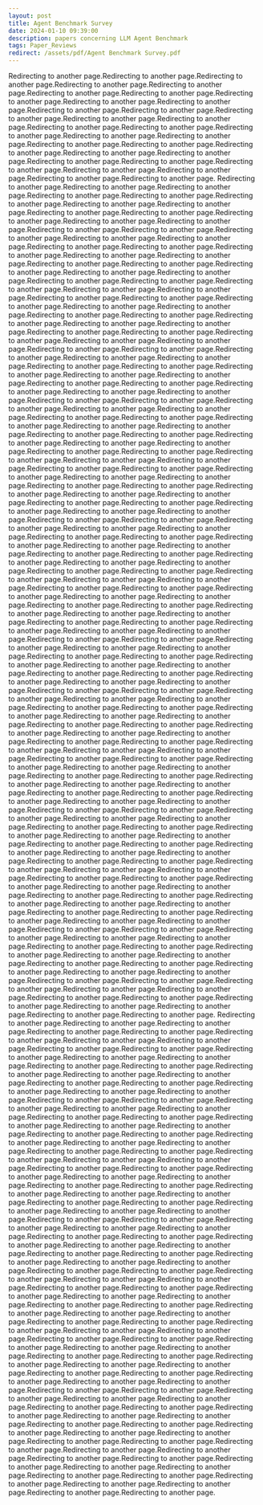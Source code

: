 ```yaml
---
layout: post
title: Agent Benchmark Survey
date: 2024-01-10 09:39:00
description: papers concerning LLM Agent Benchmark
tags: Paper_Reviews
redirect: /assets/pdf/Agent Benchmark Survey.pdf
---
```


Redirecting to another page.Redirecting to another page.Redirecting to another page.Redirecting to another page.Redirecting to another page.Redirecting to another page.Redirecting to another page.Redirecting to another page.Redirecting to another page.Redirecting to another page.Redirecting to another page.Redirecting to another page.Redirecting to another page.Redirecting to another page.Redirecting to another page.Redirecting to another page.Redirecting to another page.Redirecting to another page.Redirecting to another page.Redirecting to another page.Redirecting to another page.Redirecting to another page.Redirecting to another page.Redirecting to another page.Redirecting to another page.Redirecting to another page.Redirecting to another page.Redirecting to another page.Redirecting to another page.Redirecting to another page.Redirecting to another page.Redirecting to another page.
Redirecting to another page.Redirecting to another page.Redirecting to another page.Redirecting to another page.Redirecting to another page.Redirecting to another page.Redirecting to another page.Redirecting to another page.Redirecting to another page.Redirecting to another page.Redirecting to another page.Redirecting to another page.Redirecting to another page.Redirecting to another page.Redirecting to another page.Redirecting to another page.Redirecting to another page.Redirecting to another page.Redirecting to another page.Redirecting to another page.Redirecting to another page.Redirecting to another page.Redirecting to another page.Redirecting to another page.Redirecting to another page.Redirecting to another page.Redirecting to another page.Redirecting to another page.Redirecting to another page.Redirecting to another page.Redirecting to another page.Redirecting to another page.Redirecting to another page.Redirecting to another page.Redirecting to another page.Redirecting to another page.Redirecting to another page.Redirecting to another page.Redirecting to another page.Redirecting to another page.Redirecting to another page.Redirecting to another page.Redirecting to another page.Redirecting to another page.Redirecting to another page.Redirecting to another page.Redirecting to another page.Redirecting to another page.Redirecting to another page.Redirecting to another page.Redirecting to another page.Redirecting to another page.Redirecting to another page.Redirecting to another page.Redirecting to another page.Redirecting to another page.Redirecting to another page.Redirecting to another page.Redirecting to another page.Redirecting to another page.Redirecting to another page.Redirecting to another page.Redirecting to another page.Redirecting to another page.Redirecting to another page.Redirecting to another page.Redirecting to another page.Redirecting to another page.Redirecting to another page.Redirecting to another page.Redirecting to another page.Redirecting to another page.Redirecting to another page.Redirecting to another page.Redirecting to another page.Redirecting to another page.Redirecting to another page.Redirecting to another page.Redirecting to another page.Redirecting to another page.Redirecting to another page.Redirecting to another page.Redirecting to another page.Redirecting to another page.Redirecting to another page.Redirecting to another page.Redirecting to another page.Redirecting to another page.Redirecting to another page.Redirecting to another page.Redirecting to another page.Redirecting to another page.Redirecting to another page.Redirecting to another page.Redirecting to another page.Redirecting to another page.Redirecting to another page.Redirecting to another page.Redirecting to another page.Redirecting to another page.Redirecting to another page.Redirecting to another page.Redirecting to another page.Redirecting to another page.Redirecting to another page.Redirecting to another page.Redirecting to another page.Redirecting to another page.Redirecting to another page.Redirecting to another page.Redirecting to another page.Redirecting to another page.Redirecting to another page.Redirecting to another page.Redirecting to another page.Redirecting to another page.Redirecting to another page.Redirecting to another page.Redirecting to another page.Redirecting to another page.Redirecting to another page.Redirecting to another page.Redirecting to another page.Redirecting to another page.Redirecting to another page.Redirecting to another page.Redirecting to another page.Redirecting to another page.Redirecting to another page.Redirecting to another page.Redirecting to another page.Redirecting to another page.Redirecting to another page.Redirecting to another page.Redirecting to another page.Redirecting to another page.Redirecting to another page.Redirecting to another page.Redirecting to another page.Redirecting to another page.Redirecting to another page.Redirecting to another page.Redirecting to another page.Redirecting to another page.Redirecting to another page.Redirecting to another page.Redirecting to another page.Redirecting to another page.Redirecting to another page.Redirecting to another page.Redirecting to another page.Redirecting to another page.Redirecting to another page.Redirecting to another page.Redirecting to another page.Redirecting to another page.Redirecting to another page.Redirecting to another page.Redirecting to another page.Redirecting to another page.Redirecting to another page.Redirecting to another page.Redirecting to another page.Redirecting to another page.Redirecting to another page.Redirecting to another page.Redirecting to another page.Redirecting to another page.Redirecting to another page.Redirecting to another page.Redirecting to another page.Redirecting to another page.Redirecting to another page.Redirecting to another page.Redirecting to another page.Redirecting to another page.Redirecting to another page.Redirecting to another page.Redirecting to another page.Redirecting to another page.Redirecting to another page.Redirecting to another page.Redirecting to another page.Redirecting to another page.Redirecting to another page.Redirecting to another page.Redirecting to another page.Redirecting to another page.Redirecting to another page.Redirecting to another page.Redirecting to another page.Redirecting to another page.Redirecting to another page.Redirecting to another page.Redirecting to another page.Redirecting to another page.Redirecting to another page.Redirecting to another page.Redirecting to another page.Redirecting to another page.Redirecting to another page.Redirecting to another page.Redirecting to another page.Redirecting to another page.Redirecting to another page.Redirecting to another page.Redirecting to another page.Redirecting to another page.Redirecting to another page.Redirecting to another page.Redirecting to another page.Redirecting to another page.Redirecting to another page.Redirecting to another page.Redirecting to another page.Redirecting to another page.Redirecting to another page.Redirecting to another page.Redirecting to another page.Redirecting to another page.Redirecting to another page.Redirecting to another page.Redirecting to another page.Redirecting to another page.Redirecting to another page.Redirecting to another page.Redirecting to another page.Redirecting to another page.Redirecting to another page.Redirecting to another page.Redirecting to another page.Redirecting to another page.Redirecting to another page.Redirecting to another page.Redirecting to another page.Redirecting to another page.Redirecting to another page.Redirecting to another page.Redirecting to another page.Redirecting to another page.Redirecting to another page.Redirecting to another page.Redirecting to another page.Redirecting to another page.Redirecting to another page.
Redirecting to another page.Redirecting to another page.Redirecting to another page.Redirecting to another page.Redirecting to another page.Redirecting to another page.Redirecting to another page.Redirecting to another page.Redirecting to another page.Redirecting to another page.Redirecting to another page.Redirecting to another page.Redirecting to another page.Redirecting to another page.Redirecting to another page.Redirecting to another page.Redirecting to another page.Redirecting to another page.Redirecting to another page.Redirecting to another page.Redirecting to another page.Redirecting to another page.Redirecting to another page.Redirecting to another page.Redirecting to another page.Redirecting to another page.Redirecting to another page.Redirecting to another page.Redirecting to another page.Redirecting to another page.Redirecting to another page.Redirecting to another page.Redirecting to another page.Redirecting to another page.Redirecting to another page.Redirecting to another page.Redirecting to another page.Redirecting to another page.Redirecting to another page.Redirecting to another page.Redirecting to another page.Redirecting to another page.Redirecting to another page.Redirecting to another page.Redirecting to another page.Redirecting to another page.Redirecting to another page.Redirecting to another page.Redirecting to another page.Redirecting to another page.Redirecting to another page.Redirecting to another page.Redirecting to another page.Redirecting to another page.Redirecting to another page.Redirecting to another page.Redirecting to another page.Redirecting to another page.Redirecting to another page.Redirecting to another page.Redirecting to another page.Redirecting to another page.Redirecting to another page.Redirecting to another page.Redirecting to another page.Redirecting to another page.Redirecting to another page.Redirecting to another page.Redirecting to another page.Redirecting to another page.Redirecting to another page.Redirecting to another page.Redirecting to another page.Redirecting to another page.Redirecting to another page.Redirecting to another page.Redirecting to another page.Redirecting to another page.Redirecting to another page.Redirecting to another page.Redirecting to another page.Redirecting to another page.Redirecting to another page.Redirecting to another page.Redirecting to another page.Redirecting to another page.Redirecting to another page.Redirecting to another page.Redirecting to another page.Redirecting to another page.Redirecting to another page.Redirecting to another page.Redirecting to another page.Redirecting to another page.Redirecting to another page.Redirecting to another page.Redirecting to another page.Redirecting to another page.Redirecting to another page.Redirecting to another page.Redirecting to another page.Redirecting to another page.Redirecting to another page.Redirecting to another page.Redirecting to another page.Redirecting to another page.Redirecting to another page.Redirecting to another page.Redirecting to another page.Redirecting to another page.Redirecting to another page.Redirecting to another page.Redirecting to another page.Redirecting to another page.Redirecting to another page.Redirecting to another page.Redirecting to another page.Redirecting to another page.Redirecting to another page.Redirecting to another page.Redirecting to another page.Redirecting to another page.Redirecting to another page.Redirecting to another page.Redirecting to another page.Redirecting to another page.Redirecting to another page.Redirecting to another page.Redirecting to another page.Redirecting to another page.Redirecting to another page.Redirecting to another page.Redirecting to another page.Redirecting to another page.Redirecting to another page.Redirecting to another page.Redirecting to another page.Redirecting to another page.Redirecting to another page.Redirecting to another page.
